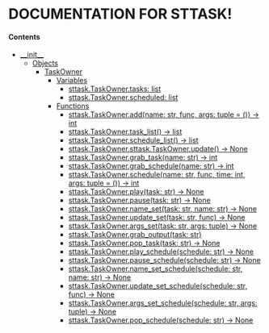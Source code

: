 # DOCUMENTATION FOR STTASK!

#### Contents

- [\_\_init\_\_]()
  - [Objects]()
    - [TaskOwner]()
      - [Variables]()
        - [sttask.TaskOwner.tasks: list]()
        - [sttask.TaskOwner.scheduled: list]()
      - [Functions]()
        - [sttask.TaskOwner.add(name: str, func, args: tuple = ()) -> int]()
        - [sttask.TaskOwner.task_list() -> list]()
        - [sttask.TaskOwner.schedule_list() -> list]()
        - [sttask.TaskOwner.sttask.TaskOwner.update() -> None]()
        - [sttask.TaskOwner.grab_task(name: str) -> int]()
        - [sttask.TaskOwner.grab_schedule(name: str) -> int]()
        - [sttask.TaskOwner.schedule(name: str, func, time: int, args: tuple = ()) -> int]()
        - [sttask.TaskOwner.play(task: str) -> None]()
        - [sttask.TaskOwner.pause(task: str) -> None]()
        - [sttask.TaskOwner.name_set(task: str, name: str) -> None]()
        - [sttask.TaskOwner.update_set(task: str, func) -> None]()
        - [sttask.TaskOwner.args_set(task: str, args: tuple) -> None]()
        - [sttask.TaskOwner.grab_output(task: str)]()
        - [sttask.TaskOwner.pop_task(task: str) -> None]()
        - [sttask.TaskOwner.play_schedule(schedule: str) -> None]()
        - [sttask.TaskOwner.pause_schedule(schedule: str) -> None]()
        - [sttask.TaskOwner.name_set_schedule(schedule: str, name: str) -> None]()
        - [sttask.TaskOwner.update_set_schedule(schedule: str, func) -> None]()
        - [sttask.TaskOwner.args_set_schedule(schedule: str, args: tuple) -> None]()
        - [sttask.TaskOwner.pop_schedule(schedule: str) -> None]()
